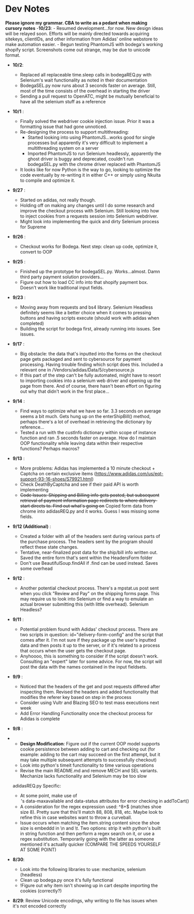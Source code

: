 # Dev Notes
**Please ignore my grammar. CBA to write as a pedant when making cursory notes**
-**10/23**:
	- Resumed development...for now. New design ideas will be relayed soon. Efforts will be mainly directed towards acquiring sitekeys, clientIDs, and other information from Adidas' online webstore to make automation easier.
	- Begun testing PhantomJS with bodega's working shopify script. Screenshots come out strange, may be due to unicode format.
- **10/2**:
	- Replaced all replaceable time.sleep calls in bodegaREQ.py with Selenium's wait functionality as noted in their documentation
	- BodegaSEL.py now runs about 3 seconds faster on average. Still, most of the time consists of the overhead in starting the driver
	- Sending a pull request to OpenATC, might be mutually beneficial to have all the selenium stuff as a reference
- **10/1** :
	- Finally solved the webdriver cookie injection issue. Prior it was a formatting issue that had gone unnoticed.
	- Re-designing the process to support multithreading:
		- Started looking into using PhantomJS...works good for single processes but apparently it's very difficult to implement a multithreading system on a server
		- Imported PhantomJS to run Selenium headlessly, apparently the ghost driver is buggy and deprecated, couldn't run bodegaSEL.py with the chrome driver replaced with PhantomJS
	- It looks like for now Python is the way to go, looking to optimize the code eventually by re-writing it in either C++ or simply using Nkuita to compile and optimize it.
- **9/27** : 
	- Started on adidas, not really though.
	- Holding off on making any changes until I do some research and improve the checkout process with Selenium. Still looking into how to inject cookies from a requests session into Selenium webdriver. 
	- Might look into implementing the quick and dirty Selenium process for Supreme
- **9/26** :
	- Checkout works for Bodega. Next step: clean up code, optimize it, convert to OOP
- **9/25** :
	- Finished up the prototype for bodegaSEL.py. Works...almost. Damn third party payment solution providers...
	- Figure out how to load CC info into that shopify payment box. Doesn't work like traditional input fields. 
- **9/23** :
	- Moving away from requests and bs4 library. Selenium Headless definitely seems like a better choice when it comes to pressing buttons and having scripts execute (should work with adidas when completed)
	- Building the script for bodega first, already running into issues. See issues.
- **9/17** :
	- Big obstacle: the data that's inputted into the forms on the checkout page gets packaged and sent to cybersource for payment processing. Having trouble finding which script does this. Included a relevant one in /Vendors/adidas/Data/5/cybersource.js 
	- If this part of the step can't be fully automated, might have to resort to importing cookies into a selenium web driver and opening up the page from there. And of course, there hasn't been effort on figuring out why that didn't work in the first place...
- **9/14** :
	- Find ways to optimize what we have so far. 3.3 seconds on average seems a bit much. Gets hung up on the enterShipBill() method, perhaps there's a lot of overhead in retrieving the dictionary 
by reference...
	- Tested a run with the custInfo dictionary within scope of instance function and ran .5 seconds faster on average. How do I maintain OOP functionality while leaving data within their respective functions? Perhaps macros?
- **9/13** :
	- More problems: Adidas has implemented a 10 minute checkout + Captcha on certain exclusive items (https://www.adidas.com/us/eqt-support-93-16-shoes/S79921.html)
	- Check DeathByCaptcha and see if their paid API is worth implementing
	- ~~Code Issues: Shipping and Billing info gets posted, but subsequent retrieval of payment information page redirects to where delivery-start directs to. Find out what's going on~~ Copied form data from chrome into adidasREQ.py and it works. Guess I was missing some fields.
- **9/12 (Additional)** :
	- Created a folder with all of the headers sent during various parts of the purchase process. The headers sent by the program should reflect these state changes.
	- Tentative, near-finalized post data for the ship/bill info written out. Saved the entire form that's sent within the HeadersForm folder
	- Don't use BeautifulSoup.findAll if .find can be used instead. Saves some overhead
- **9/12** :
	- Another potential checkout process. There's a mpstat.us post sent when you click "Review and Pay" on the shipping forms page. This may require us to look into Selenium or find a way to emulate an actual browser submitting this (with little overhead). Selenium Headless?
- **9/11** :
	- Potential problem found with Adidas' checkout process. There are two scripts in question: id="delivery-form-config" and the script that comes after it. I'm not sure if they package up the user's inputted data and then posts it up to the server, or if it's related to a process that occurs when the user gets the checkout page.
	- Anyhoooo, this is something to consider if the script doesn't work. Consulting an "expert" later for some advice. For now, the script will post the data with the names contained in the input fieldsets.
- **9/9** : 
	- Noticed that the headers of the get and post requests differed after inspecting them. Revised the headers and added functionality that modifies the referer key based on step in the process
	- Consider using Vultr and Blazing SEO to test mass executions next week
	- Add Error Handling Functionality once the checkout process for Adidas is complete
- **9/8** : 
- 	- **Design Modification**: Figure out if the current OOP model supports cookie persistence between adding to cart and checking out (for example: adding to the cart may succeed on the first attempt, but it may take multiple subsequent attempts to successfully checkout)
	- Look into python's timeit functionality to time various operations
	- Revise the main README.md and remove MECH and SEL variants. Mechanize lacks functionality and Selenium may be too slow
	
	adidasREQ.py Specific:
	- At some point, make use of <option>'s data-maxavailable and data-status attributes for error checking in addToCart()
	- A consideration for the regex expression used: ^8+$ (matches shoe size 8). Pretty sure that this'll match 88, 808, 818, etc. Maybe look to refine this in case websites want to throw a curveball.
	- Issue occurs when matching the item.string content since the shoe size is embeddd in \n and \t. Two options: strip it with python's built in string function and then perform a regex search on it, or use a regex substitution. Temporarily going with the latter as someone mentioned it's actually quicker (COMPARE THE SPEEDS YOURSELF AT SOME POINT)
- **8/30**: 
	- Look into the following libraries to use: mechanize, selenium (headless)
	- Clean up bodega.py once it's fully functional
	- !Figure out why item isn't showing up in cart despite importing the cookies (correctly?)
- **8/29**: Review Unicode encodings, why writing to file has issues when it's not encoded correctly
